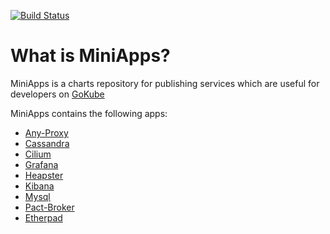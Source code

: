 [![Build Status](https://travis-ci.org/ThalesGroup/miniapps.svg?branch=master)](https://travis-ci.org/ThalesGroup/miniapps)

# What is MiniApps?

MiniApps is a charts repository for publishing services which are useful for developers on [GoKube](https://github.com/thalesgroup/gokube)

MiniApps contains the following apps:
* [Any-Proxy](https://github.com/ThalesGroup/miniapps/charts/any-proxy)
* [Cassandra](https://github.com/ThalesGroup/miniapps/charts/cassandra)
* [Cilium](https://github.com/ThalesGroup/miniapps/charts/cilium)
* [Grafana](https://github.com/ThalesGroup/miniapps/charts/grafana)
* [Heapster](https://github.com/ThalesGroup/miniapps/charts/heapster)
* [Kibana](https://github.com/ThalesGroup/miniapps/charts/kibana)
* [Mysql](https://github.com/ThalesGroup/miniapps/charts/mysql)
* [Pact-Broker](https://github.com/ThalesGroup/miniapps/charts/pact-broker)
* [Etherpad](https://github.com/ThalesGroup/miniapps/charts/etherpad)
